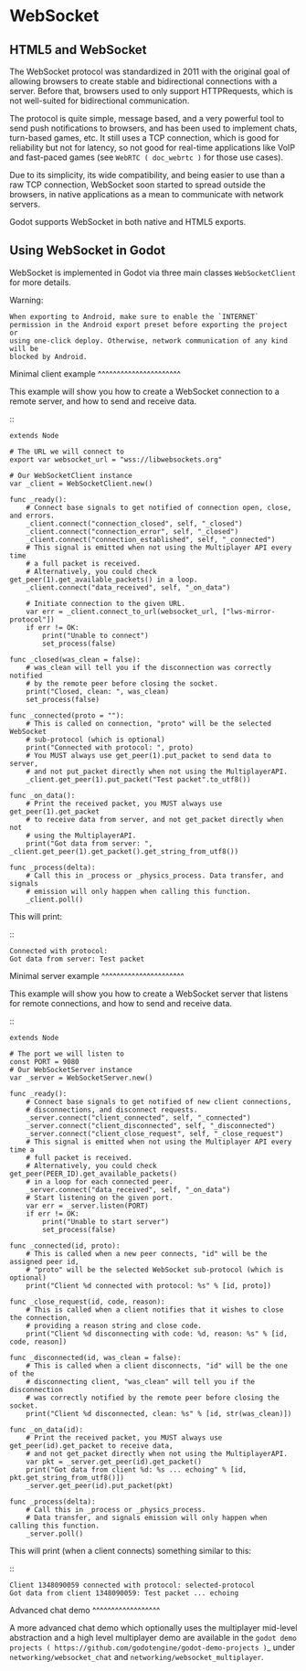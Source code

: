 

WebSocket
=========

HTML5 and WebSocket
-------------------

The WebSocket protocol was standardized in 2011 with the original goal of allowing browsers to create stable and bidirectional connections with a server.
Before that, browsers used to only support HTTPRequests, which is not well-suited for bidirectional communication.

The protocol is quite simple, message based, and a very powerful tool to send push notifications to browsers, and has been used to implement chats, turn-based games, etc. It still uses a TCP connection, which is good for reliability but not for latency, so not good for real-time applications like VoIP and fast-paced games (see `WebRTC ( doc_webrtc )` for those use cases).

Due to its simplicity, its wide compatibility, and being easier to use than a raw TCP connection, WebSocket soon started to spread outside the browsers, in native applications as a mean to communicate with network servers.

Godot supports WebSocket in both native and HTML5 exports.

Using WebSocket in Godot
------------------------

WebSocket is implemented in Godot via three main classes `WebSocketClient` for more details.

Warning:


    When exporting to Android, make sure to enable the `INTERNET`
    permission in the Android export preset before exporting the project or
    using one-click deploy. Otherwise, network communication of any kind will be
    blocked by Android.

Minimal client example
^^^^^^^^^^^^^^^^^^^^^^

This example will show you how to create a WebSocket connection to a remote server, and how to send and receive data.

::

    extends Node

    # The URL we will connect to
    export var websocket_url = "wss://libwebsockets.org"

    # Our WebSocketClient instance
    var _client = WebSocketClient.new()

    func _ready():
        # Connect base signals to get notified of connection open, close, and errors.
        _client.connect("connection_closed", self, "_closed")
        _client.connect("connection_error", self, "_closed")
        _client.connect("connection_established", self, "_connected")
        # This signal is emitted when not using the Multiplayer API every time
        # a full packet is received.
        # Alternatively, you could check get_peer(1).get_available_packets() in a loop.
        _client.connect("data_received", self, "_on_data")

        # Initiate connection to the given URL.
        var err = _client.connect_to_url(websocket_url, ["lws-mirror-protocol"])
        if err != OK:
            print("Unable to connect")
            set_process(false)

    func _closed(was_clean = false):
        # was_clean will tell you if the disconnection was correctly notified
        # by the remote peer before closing the socket.
        print("Closed, clean: ", was_clean)
        set_process(false)

    func _connected(proto = ""):
        # This is called on connection, "proto" will be the selected WebSocket
        # sub-protocol (which is optional)
        print("Connected with protocol: ", proto)
        # You MUST always use get_peer(1).put_packet to send data to server,
        # and not put_packet directly when not using the MultiplayerAPI.
        _client.get_peer(1).put_packet("Test packet".to_utf8())

    func _on_data():
        # Print the received packet, you MUST always use get_peer(1).get_packet
        # to receive data from server, and not get_packet directly when not
        # using the MultiplayerAPI.
        print("Got data from server: ", _client.get_peer(1).get_packet().get_string_from_utf8())

    func _process(delta):
        # Call this in _process or _physics_process. Data transfer, and signals
        # emission will only happen when calling this function.
        _client.poll()

This will print:

::

    Connected with protocol:
    Got data from server: Test packet

Minimal server example
^^^^^^^^^^^^^^^^^^^^^^

This example will show you how to create a WebSocket server that listens for remote connections, and how to send and receive data.

::

    extends Node

    # The port we will listen to
    const PORT = 9080
    # Our WebSocketServer instance
    var _server = WebSocketServer.new()

    func _ready():
        # Connect base signals to get notified of new client connections,
        # disconnections, and disconnect requests.
        _server.connect("client_connected", self, "_connected")
        _server.connect("client_disconnected", self, "_disconnected")
        _server.connect("client_close_request", self, "_close_request")
        # This signal is emitted when not using the Multiplayer API every time a
        # full packet is received.
        # Alternatively, you could check get_peer(PEER_ID).get_available_packets()
        # in a loop for each connected peer.
        _server.connect("data_received", self, "_on_data")
        # Start listening on the given port.
        var err = _server.listen(PORT)
        if err != OK:
            print("Unable to start server")
            set_process(false)

    func _connected(id, proto):
        # This is called when a new peer connects, "id" will be the assigned peer id,
        # "proto" will be the selected WebSocket sub-protocol (which is optional)
        print("Client %d connected with protocol: %s" % [id, proto])

    func _close_request(id, code, reason):
        # This is called when a client notifies that it wishes to close the connection,
        # providing a reason string and close code.
        print("Client %d disconnecting with code: %d, reason: %s" % [id, code, reason])

    func _disconnected(id, was_clean = false):
        # This is called when a client disconnects, "id" will be the one of the
        # disconnecting client, "was_clean" will tell you if the disconnection
        # was correctly notified by the remote peer before closing the socket.
        print("Client %d disconnected, clean: %s" % [id, str(was_clean)])

    func _on_data(id):
        # Print the received packet, you MUST always use get_peer(id).get_packet to receive data,
        # and not get_packet directly when not using the MultiplayerAPI.
        var pkt = _server.get_peer(id).get_packet()
        print("Got data from client %d: %s ... echoing" % [id, pkt.get_string_from_utf8()])
        _server.get_peer(id).put_packet(pkt)

    func _process(delta):
        # Call this in _process or _physics_process.
        # Data transfer, and signals emission will only happen when calling this function.
        _server.poll()

This will print (when a client connects) something similar to this:

::

    Client 1348090059 connected with protocol: selected-protocol
    Got data from client 1348090059: Test packet ... echoing

Advanced chat demo
^^^^^^^^^^^^^^^^^^

A more advanced chat demo which optionally uses the multiplayer mid-level abstraction and a high level multiplayer demo are available in the `godot demo projects ( https://github.com/godotengine/godot-demo-projects )`_ under `networking/websocket_chat` and `networking/websocket_multiplayer`.

